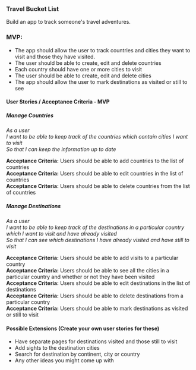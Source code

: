 ### Travel Bucket List       

Build an app to track someone's travel adventures.

### MVP:

 * The app should allow the user to track countries and cities they want to visit and those they have visited.
 * The user should be able to create, edit and delete countries
 * Each country should have one or more cities to visit
 * The user should be able to create, edit and delete cities
 * The app should allow the user to mark destinations as visited or still to see

#### User Stories / Acceptance Criteria - MVP

##### Manage Countries

_As a user_ <br />
_I want to be able to keep track of the countries which contain cities I want to visit_ <br />
_So that I can keep the information up to date_ <br />

**Acceptance Criteria:** Users should be able to add countries to the list of countries <br />
**Acceptance Criteria:** Users should be able to edit countries in the list of countries <br />
**Acceptance Criteria:** Users should be able to delete countries from the list of countries <br />

##### Manage Destinations

_As a user_ <br />
_I want to be able to keep track of the destinations in a particular country which I want to visit and have already visited_ <br />
_So that I can see which destinations I have already visited and have still to visit_  <br />

**Acceptance Criteria:** Users should be able to add visits to a particular country <br />
**Acceptance Criteria:** Users should be able to see all the cities in a particular country and whether or not they have been visited <br />
**Acceptance Criteria:** Users should be able to edit destinations in the list of destinations <br />
**Acceptance Criteria:** Users should be able to delete destinations from a particular country <br />
**Acceptance Criteria:** Users should be able to mark destinations as visited or still to visit <br />

#### Possible Extensions (Create your own user stories for these)

* Have separate pages for destinations visited and those still to visit
* Add sights to the destination cities
* Search for destination by continent, city or country
* Any other ideas you might come up with
